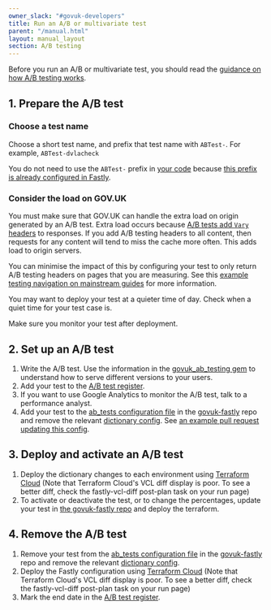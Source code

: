 ```yaml
---
owner_slack: "#govuk-developers"
title: Run an A/B or multivariate test
parent: "/manual.html"
layout: manual_layout
section: A/B testing
---
```


Before you run an A/B or multivariate test, you should read the [guidance on how A/B testing works](/manual/ab-testing.html).

## 1. Prepare the A/B test

### Choose a test name

Choose a short test name, and prefix that test name with `ABTest-`. For example, `ABTest-dvlacheck`

You do not need to use the `ABTest-` prefix in [your code](https://github.com/alphagov/collections/blob/54dd7d22567ec932a16c262387ae609e9cc47aae/app/controllers/concerns/taxon_pages_testable.rb#L25) because [this prefix is already configured in Fastly](https://github.com/alphagov/govuk-cdn-config/blob/955dd25e6443a8fd7142cebdb60d7bee43a067b7/vcl_templates/www.vcl.erb#L348).

### Consider the load on GOV.UK

You must make sure that GOV.UK can handle the extra load
on origin generated by an A/B test. Extra load occurs because [A/B tests add `Vary` headers](https://github.com/alphagov/govuk_ab_testing/blob/8284cb2b2e7d504e412bd9184ddd43f874dd9b7c/lib/govuk_ab_testing/requested_variant.rb#L59)
to responses. If you add A/B testing headers to all content, then requests for any
content will tend to miss the cache more often. This adds load to origin servers.

You can minimise the impact of this by configuring your test to only return A/B
testing headers on pages that you are measuring. See this [example testing navigation on mainstream guides](https://github.com/alphagov/government-frontend/blob/9ba288dd809a2246ec349c708f693ba306c69e7e/app/controllers/concerns/guide_nav_ab_testable.rb#L36) for more information.

You may want to deploy your test at a quieter time of day. Check when a quiet time for your test case is.

Make sure you monitor your test after deployment.

## 2. Set up an A/B test

1. Write the A/B test. Use the information in the [govuk_ab_testing gem][govuk_ab_testing] to understand how to serve different versions to your users.
1. Add your test to the [A/B test register][register].
1. If you want to use Google Analytics to monitor the A/B test, talk to a performance analyst.
1. Add your test to the [ab_tests configuration file][ab-tests-file] in the [govuk-fastly][govuk-fastly] repo and remove the relevant [dictionary config][dictionary-config]. See [an example pull request updating this config][pull-request-example].

## 3. Deploy and activate an A/B test

1. Deploy the dictionary changes to each environment using [Terraform Cloud][terraform-cloud] (Note that Terraform Cloud's VCL diff display is poor. To see a better diff, check the fastly-vcl-diff post-plan task on your run page)
1. To activate or deactivate the test, or to change the percentages, update your test in [the govuk-fastly repo][govuk-fastly] and deploy the terraform.

[analytics-dimensions]: https://gov-uk.atlassian.net/wiki/display/GOVUK/Analytics+on+GOV.UK
[pull-request-example]: https://github.com/alphagov/govuk-fastly/pull/22
[govuk_ab_testing]: https://github.com/alphagov/govuk_ab_testing

## 4. Remove the A/B test

1. Remove your test from the [ab_tests configuration file][ab-tests-file] in the [govuk-fastly][govuk-fastly] repo and remove the relevant [dictionary config][dictionary-config].
1. Deploy the Fastly configuration using [Terraform Cloud][terraform-cloud] (Note that Terraform Cloud's VCL diff display is poor. To see a better diff, check the fastly-vcl-diff post-plan task on your run page)
1. Mark the end date in the [A/B test register][register].

[govuk-fastly]: https://github.com/alphagov/govuk-fastly
[terraform-cloud]: https://app.terraform.io/app/govuk/workspaces/govuk-fastly
[ab-tests-file]: https://github.com/alphagov/govuk-fastly/blob/main/ab_tests.yaml
[dictionary-config]: https://github.com/alphagov/govuk-fastly/blob/main/dictionaries.yaml
[register]: https://docs.google.com/spreadsheets/d/1h4vGXzIbhOWwUzourPLIc8WM-iU1b6WYOVDOZxmU1Uo/edit
